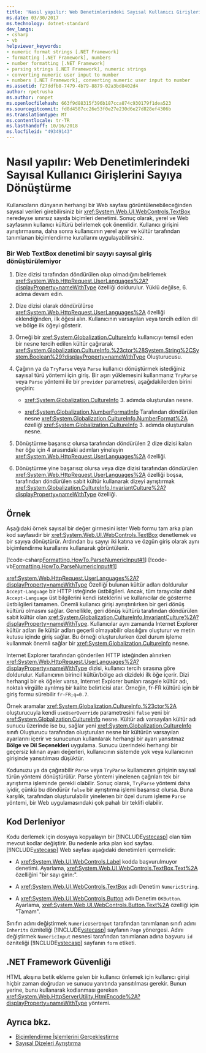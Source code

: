```yaml
---
title: 'Nasıl yapılır: Web Denetimlerindeki Sayısal Kullanıcı Girişlerini Sayıya Dönüştürme'
ms.date: 03/30/2017
ms.technology: dotnet-standard
dev_langs:
- csharp
- vb
helpviewer_keywords:
- numeric format strings [.NET Framework]
- formatting [.NET Framework], numbers
- number formatting [.NET Framework]
- parsing strings [.NET Framework], numeric strings
- converting numeric user input to number
- numbers [.NET Framework], converting numeric user input to number
ms.assetid: f27ddfb8-7479-4b79-8879-02a3bd8402d4
author: rpetrusha
ms.author: ronpet
ms.openlocfilehash: 663f9d88315f396b187cca874c930179f1dea523
ms.sourcegitcommit: fd8d4587cc26e53f0e27e230d6e27d828ef4306b
ms.translationtype: MT
ms.contentlocale: tr-TR
ms.lasthandoff: 10/16/2018
ms.locfileid: "49349143"
---
```

# <a name="how-to-convert-numeric-user-input-in-web-controls-to-numbers"></a>Nasıl yapılır: Web Denetimlerindeki Sayısal Kullanıcı Girişlerini Sayıya Dönüştürme
Kullanıcıların dünyanın herhangi bir Web sayfası görüntülenebileceğinden sayısal verileri girebilirsiniz bir <xref:System.Web.UI.WebControls.TextBox> neredeyse sınırsız sayıda biçimleri denetimi. Sonuç olarak, yerel ve Web sayfasının kullanıcı kültürü belirlemek çok önemlidir. Kullanıcı girişini ayrıştırmasına, daha sonra kullanıcının yerel ayar ve kültür tarafından tanımlanan biçimlendirme kurallarını uygulayabilirsiniz.  
  
### <a name="to-convert-numeric-input-from-a-web-textbox-control-to-a-number"></a>Bir Web TextBox denetimi bir sayıyı sayısal giriş dönüştürülemiyor  
  
1.  Dize dizisi tarafından döndürülen olup olmadığını belirlemek <xref:System.Web.HttpRequest.UserLanguages%2A?displayProperty=nameWithType> özelliği doldurulur. Yüklü değilse, 6. adıma devam edin.  
  
2.  Dize dizisi olarak döndürülürse <xref:System.Web.HttpRequest.UserLanguages%2A> özelliği eklendiğinden, ilk öğesi alın. Kullanıcının varsayılan veya tercih edilen dil ve bölge ilk öğeyi gösterir.  
  
3.  Örneği bir <xref:System.Globalization.CultureInfo> kullanıcıyı temsil eden bir nesne tercih edilen kültür çağırarak <xref:System.Globalization.CultureInfo.%23ctor%28System.String%2CSystem.Boolean%29?displayProperty=nameWithType> Oluşturucusu.  
  
4.  Çağırın ya da `TryParse` veya `Parse` kullanıcı dönüştürmek istediğiniz sayısal türü yöntemi için giriş. Bir aşırı yüklemesini kullanmanız `TryParse` veya `Parse` yöntemi ile bir `provider` parametresi, aşağıdakilerden birini geçirin:  
  
    -   <xref:System.Globalization.CultureInfo> 3. adımda oluşturulan nesne.  
  
    -   <xref:System.Globalization.NumberFormatInfo> Tarafından döndürülen nesne <xref:System.Globalization.CultureInfo.NumberFormat%2A> özelliği <xref:System.Globalization.CultureInfo> 3. adımda oluşturulan nesne.  
  
5.  Dönüştürme başarısız olursa tarafından döndürülen 2 dize dizisi kalan her öğe için 4 arasındaki adımları yineleyin <xref:System.Web.HttpRequest.UserLanguages%2A> özelliği.  
  
6.  Dönüştürme yine başarısız olursa veya dize dizisi tarafından döndürülen <xref:System.Web.HttpRequest.UserLanguages%2A> özelliği boşsa, tarafından döndürülen sabit kültür kullanarak dizeyi ayrıştırmak <xref:System.Globalization.CultureInfo.InvariantCulture%2A?displayProperty=nameWithType> özelliği.  
  
## <a name="example"></a>Örnek  
 Aşağıdaki örnek sayısal bir değer girmesini ister Web formu tam arka plan kod sayfasıdır bir <xref:System.Web.UI.WebControls.TextBox> denetlemek ve bir sayıya dönüştürür. Ardından bu sayıyı iki katına ve özgün giriş olarak aynı biçimlendirme kurallarını kullanarak görüntülenir.  
  
 [!code-csharp[Formatting.HowTo.ParseNumericInput#1](../../../samples/snippets/csharp/VS_Snippets_CLR/Formatting.HowTo.ParseNumericInput/cs/NumericUserInput1.aspx.cs#1)]
 [!code-vb[Formatting.HowTo.ParseNumericInput#1](../../../samples/snippets/visualbasic/VS_Snippets_CLR/Formatting.HowTo.ParseNumericInput/vb/NumericUserInput1.aspx.vb#1)]  
  
 <xref:System.Web.HttpRequest.UserLanguages%2A?displayProperty=nameWithType> Özelliği bulunan kültür adları doldurulur `Accept-Language` bir HTTP isteğinde üstbilgileri. Ancak, tüm tarayıcılar dahil `Accept-Language` üst bilgilerini kendi isteklerini ve kullanıcılar de gösterme üstbilgileri tamamen. Önemli kullanıcı girişi ayrıştırılırken bir geri dönüş kültürü olmasını sağlar. Genellikle, geri dönüş kültürü tarafından döndürülen sabit kültür olan <xref:System.Globalization.CultureInfo.InvariantCulture%2A?displayProperty=nameWithType>. Kullanıcılar aynı zamanda Internet Explorer kültür adları ile kültür adları geçerli olmayabilir olasılığını oluşturur ve metin kutusu içinde giriş sağlar. Bu örneği oluşturulurken özel durum işleme kullanmak önemli sağlar bir <xref:System.Globalization.CultureInfo> nesne.  
  
 Internet Explorer tarafından gönderilen HTTP isteğinden alınırken <xref:System.Web.HttpRequest.UserLanguages%2A?displayProperty=nameWithType> dizisi, kullanıcı tercih sırasına göre doldurulur. Kullanıcının birincil kültür/bölge adı dizideki ilk öğe içerir. Dizi herhangi bir ek öğeler varsa, Internet Explorer bunları rasgele kültür adı, noktalı virgülle ayrılmış bir kalite belirticisi atar. Örneğin, fr-FR kültürü için bir giriş formu sürebilir `fr-FR;q=0.7`.  
  
 Örnek aramalar <xref:System.Globalization.CultureInfo.%23ctor%2A> oluşturucuyla kendi `useUserOverride` parametresini `false` yeni bir <xref:System.Globalization.CultureInfo> nesne. Kültür adı varsayılan kültür adı sunucu üzerinde ise bu, sağlar yeni <xref:System.Globalization.CultureInfo> sınıfı Oluşturucu tarafından oluşturulan nesne bir kültürün varsayılan ayarlarını içerir ve sunucunun kullanılarak herhangi bir ayarı yansıtmaz  **Bölge ve Dil Seçenekleri** uygulama. Sunucu üzerindeki herhangi bir geçersiz kılınan ayarı değerleri, kullanıcının sistemde yok veya kullanıcının girişinde yansıtılması düşüktür.  
  
 Kodunuzu ya da çağırabilir `Parse` veya `TryParse` kullanıcının girişinin sayısal türün yöntemi dönüştürülür. Parse yöntemi yinelenen çağrıları tek bir ayrıştırma işleminde gerekli olabilir. Sonuç olarak, `TryParse` yöntemi daha iyidir, çünkü bu döndürür `false` bir ayrıştırma işlemi başarısız olursa. Buna karşılık, tarafından oluşturulabilir yinelenen bir özel durum işleme `Parse` yöntemi, bir Web uygulamasındaki çok pahalı bir teklifi olabilir.  
  
## <a name="compiling-the-code"></a>Kod Derleniyor  
 Kodu derlemek için dosyaya kopyalayın bir [!INCLUDE[vstecasp](../../../includes/vstecasp-md.md)] olan tüm mevcut kodlar değiştirir. Bu nedenle arka plan kod sayfası. [!INCLUDE[vstecasp](../../../includes/vstecasp-md.md)] Web sayfası aşağıdaki denetimleri içermelidir:  
  
-   A <xref:System.Web.UI.WebControls.Label> kodda başvurulmuyor denetimi. Ayarlama, <xref:System.Web.UI.WebControls.TextBox.Text%2A> özelliğini "bir sayı girin:".  
  
-   A <xref:System.Web.UI.WebControls.TextBox> adlı Denetim `NumericString`.  
  
-   A <xref:System.Web.UI.WebControls.Button> adlı Denetim `OKButton`. Ayarlama, <xref:System.Web.UI.WebControls.Button.Text%2A> özelliği için "Tamam".  
  
 Sınıfın adını değiştirmek `NumericUserInput` tarafından tanımlanan sınıfı adını `Inherits` özniteliği [!INCLUDE[vstecasp](../../../includes/vstecasp-md.md)] sayfanın `Page` yönergesi. Adını değiştirmek `NumericInput` nesnesi tarafından tanımlanan adına başvuru `id` özniteliği [!INCLUDE[vstecasp](../../../includes/vstecasp-md.md)] sayfanın `form` etiketi.  
  
## <a name="net-framework-security"></a>.NET Framework Güvenliği  
 HTML akışına betik ekleme gelen bir kullanıcı önlemek için kullanıcı girişi hiçbir zaman doğrudan ve sunucu yanıtında yansıtılması gerekir. Bunun yerine, bunu kullanarak kodlanması gereken <xref:System.Web.HttpServerUtility.HtmlEncode%2A?displayProperty=nameWithType> yöntemi.  
  
## <a name="see-also"></a>Ayrıca bkz.

- [Biçimlendirme İşlemlerini Gerçekleştirme](../../../docs/standard/base-types/performing-formatting-operations.md)  
- [Sayısal Dizeleri Ayrıştırma](../../../docs/standard/base-types/parsing-numeric.md)
